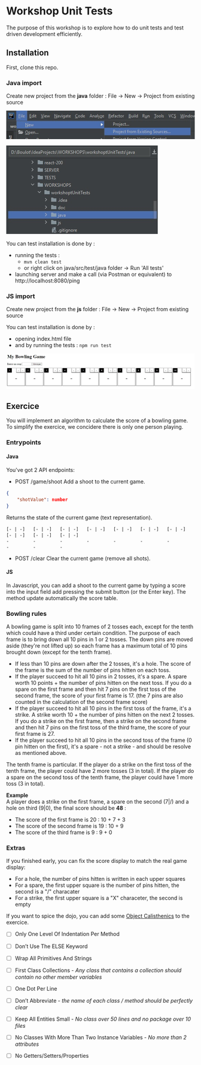 # Workshop Unit Tests
The purpose of this workshop is to explore how to do unit tests and test driven development efficiently.

## Installation
First, clone this repo.

### Java import
Create new project from the **java** folder : File -> New -> Project from existing source

![Create new project from existing sources on IntelliJ](doc/existing-sources.jpg)

![Open folder on IntelliJ](doc/new-project.jpg) 

You can test installation is done by :
- running the tests :
    - `mvn clean test`
    - or right click on java/src/test/java folder -> Run 'All tests'
- launching server and make a call (via Postman or equivalent) to http://localhost:8080/ping 

### JS import
Create new project from the **js** folder : File -> New -> Project from existing source

You can test installation is done by :
- opening index.html file
- and by running the tests : `npm run test`

![Front preview](doc/preview-front.jpg)

## Exercice
You will implement an algorithm to calculate the score of a bowling game. 
To simplify the exercice, we concidere there is only one person playing.

### Entrypoints
#### Java
You've got 2 API endpoints:
- POST /game/shoot Add a shoot to the current game.
```json
{
    "shotValue": number
}
```
Returns the state of the current game (text representation).
```text
[- | -]   [- | -]   [- | -]   [- | -]   [- | -]   [- | -]   [- | -]   [- | -]   [- | -]   [- | -]   
-         -         -         -         -         -         -         -         -         -         
```

- POST /clear Clear the current game (remove all shots).

#### JS
In Javascript, you can add a shoot to the current game by typing a score into the input field add pressing the submit button (or the Enter key).
The method update automatically the score table.

### Bowling rules
A bowling game is split into 10 frames of 2 tosses each, except for the tenth which could have a third under certain condition. 
The purpose of each frame is to bring down all 10 pins in 1 or 2 tosses. The down pins are moved aside (they're not lifted up) so each frame has a maximum total of 10 pins brought down (except for the tenth frame).

- If less than 10 pins are down after the 2 tosses, it's a hole. The score of the frame is the sum of the number of pins hitten on each toss.
- If the player succeed to hit all 10 pins in 2 tosses, it's a spare. A spare worth 10 points + the number of pins hitten on the next toss. 
If you do a spare on the first frame and then hit 7 pins on the first toss of the second frame, the score of your first frame is 17. 
(the 7 pins are also counted in the calculation of the second frame score)
- If the player succeed to hit all 10 pins in the first toss of the frame, it's a strike. A strike worth 10 + the number of pins hitten on the next 2 tosses.
If you do a strike on the first frame, then a strike on the second frame and then hit 7 pins on the first toss of the third frame, the score of your first frame is 27.
- If the player succeed to hit all 10 pins in the second toss of the frame (0 pin hitten on the first), it's a spare - not a strike - and should be resolve as mentioned above.

The tenth frame is particular. If the player do a strike on the first toss of the tenth frame, the player could have 2 more tosses (3 in total).
If the player do a spare on the second toss of the tenth frame, the player could have 1 more toss (3 in total).

**Example**<br/>
A player does a strike on the first frame, a spare on the second (7|/) and a hole on third (9|0), the final score should be **48** :
- The score of the first frame is 20 : 10 + 7 + 3
- The score of the second frame is 19 : 10 + 9
- The score of the third frame is 9 : 9 + 0

### Extras
If you finished early, you can fix the score display to match the real game display:
- For a hole, the number of pins hitten is written in each upper squares
- For a spare, the first upper square is the number of pins hitten, the second is a "/" characater
- For a strike, the first upper square is a "X" characeter, the second is empty

If you want to spice the dojo, you can add some [Object Calisthenics](https://williamdurand.fr/2013/06/03/object-calisthenics/) to the exercice.

- [ ] Only One Level Of Indentation Per Method
- [ ] Don’t Use The ELSE Keyword
- [ ] Wrap All Primitives And Strings
- [ ] First Class Collections - *Any class that contains a collection should contain no other member variables*
- [ ] One Dot Per Line
- [ ] Don’t Abbreviate - *the name of each class / method should be perfectly clear*
- [ ] Keep All Entities Small - *No class over 50 lines and no package over 10 files*
- [ ] No Classes With More Than Two Instance Variables - *No more than 2 attributes*
- [ ] No Getters/Setters/Properties

